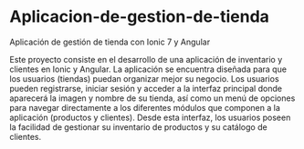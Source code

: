 # Aplicacion-de-gestion-de-tienda
Aplicación de gestión de tienda con Ionic 7 y Angular

Este proyecto consiste en el desarrollo de una aplicación de inventario y clientes en Ionic y Angular. La aplicación se encuentra diseñada para que los usuarios (tiendas) puedan organizar mejor su negocio. 
Los usuarios pueden registrarse, iniciar sesión y acceder a la interfaz principal donde aparecerá la imagen y nombre de su tienda, así como un menú de opciones para navegar directamente a los diferentes módulos que componen a la aplicación (productos y clientes). Desde esta interfaz, los usuarios poseen la facilidad de gestionar su inventario de productos y su catálogo de clientes.
